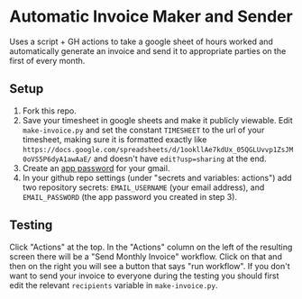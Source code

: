 # Automatic Invoice Maker and Sender

Uses a script + GH actions to take a google sheet of hours worked and automatically generate an invoice and send it to appropriate parties on the first of every month.

## Setup

1. Fork this repo.
2. Save your timesheet in google sheets and make it publicly viewable. Edit `make-invoice.py` and set the constant `TIMESHEET` to the url of your timesheet, making sure it is formatted exactly like `https://docs.google.com/spreadsheets/d/1ookllAe7kdUx_05QGLUvvp1ZsJM0oVS5P6dyA1awAaE/` and doesn't have `edit?usp=sharing` at the end. 
3. Create an [app password](https://support.google.com/accounts/answer/185833#zippy=%2Cwhy-you-may-need-an-app-password) for your gmail.
4. In your github repo settings (under "secrets and variables: actions") add two repository secrets: `EMAIL_USERNAME` (your email address), and `EMAIL_PASSWORD` (the app password you created in step 3).

## Testing

Click "Actions" at the top. In the "Actions" column on the left of the resulting screen there will be a "Send Monthly Invoice" workflow. Click on that and then on the right you will see a button that says "run workflow". If you don't want to send your invoice to everyone during the testing you should first edit the relevant `recipients` variable in `make-invoice.py`.